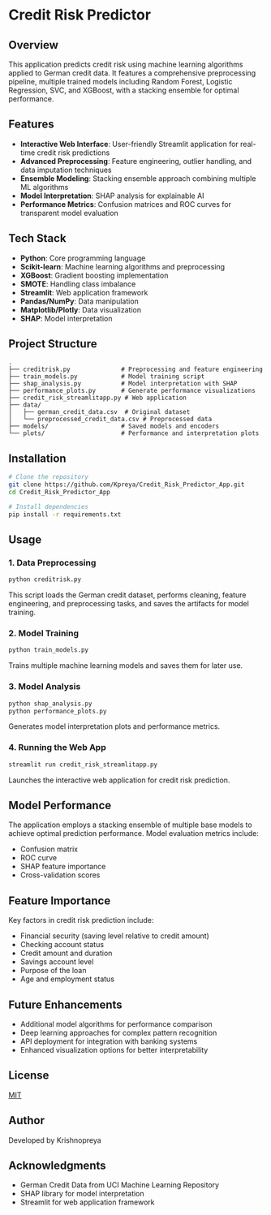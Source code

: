# Credit Risk Predictor

## Overview
This application predicts credit risk using machine learning algorithms applied to German credit data. It features a comprehensive preprocessing pipeline, multiple trained models including Random Forest, Logistic Regression, SVC, and XGBoost, with a stacking ensemble for optimal performance.

[Live Demo]: (https://creditriskpredictor.streamlit.app/)

## Features
- **Interactive Web Interface**: User-friendly Streamlit application for real-time credit risk predictions
- **Advanced Preprocessing**: Feature engineering, outlier handling, and data imputation techniques
- **Ensemble Modeling**: Stacking ensemble approach combining multiple ML algorithms
- **Model Interpretation**: SHAP analysis for explainable AI
- **Performance Metrics**: Confusion matrices and ROC curves for transparent model evaluation

## Tech Stack
- **Python**: Core programming language
- **Scikit-learn**: Machine learning algorithms and preprocessing
- **XGBoost**: Gradient boosting implementation
- **SMOTE**: Handling class imbalance
- **Streamlit**: Web application framework
- **Pandas/NumPy**: Data manipulation
- **Matplotlib/Plotly**: Data visualization
- **SHAP**: Model interpretation

## Project Structure
```
.
├── creditrisk.py              # Preprocessing and feature engineering
├── train_models.py            # Model training script
├── shap_analysis.py           # Model interpretation with SHAP
├── performance_plots.py       # Generate performance visualizations
├── credit_risk_streamlitapp.py # Web application
├── data/
│   ├── german_credit_data.csv  # Original dataset
│   └── preprocessed_credit_data.csv # Preprocessed data
├── models/                    # Saved models and encoders
└── plots/                     # Performance and interpretation plots
```

## Installation
```bash
# Clone the repository
git clone https://github.com/Kpreya/Credit_Risk_Predictor_App.git
cd Credit_Risk_Predictor_App

# Install dependencies
pip install -r requirements.txt
```

## Usage
### 1. Data Preprocessing
```bash
python creditrisk.py
```
This script loads the German credit dataset, performs cleaning, feature engineering, and preprocessing tasks, and saves the artifacts for model training.

### 2. Model Training
```bash
python train_models.py
```
Trains multiple machine learning models and saves them for later use.

### 3. Model Analysis
```bash
python shap_analysis.py
python performance_plots.py
```
Generates model interpretation plots and performance metrics.

### 4. Running the Web App
```bash
streamlit run credit_risk_streamlitapp.py
```
Launches the interactive web application for credit risk prediction.

## Model Performance
The application employs a stacking ensemble of multiple base models to achieve optimal prediction performance. Model evaluation metrics include:
- Confusion matrix
- ROC curve
- SHAP feature importance
- Cross-validation scores

## Feature Importance
Key factors in credit risk prediction include:
- Financial security (saving level relative to credit amount)
- Checking account status
- Credit amount and duration
- Savings account level
- Purpose of the loan
- Age and employment status

## Future Enhancements
- Additional model algorithms for performance comparison
- Deep learning approaches for complex pattern recognition
- API deployment for integration with banking systems
- Enhanced visualization options for better interpretability

## License
[MIT](LICENSE)

## Author
Developed by Krishnopreya

## Acknowledgments
- German Credit Data from UCI Machine Learning Repository
- SHAP library for model interpretation
- Streamlit for web application framework
